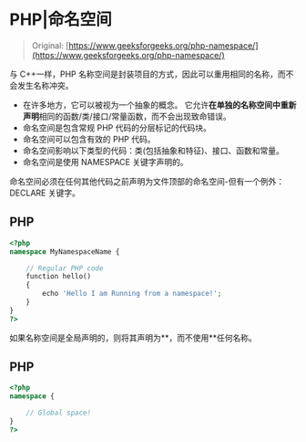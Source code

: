 # PHP|命名空间

> Original: [https://www.geeksforgeeks.org/php-namespace/](https://www.geeksforgeeks.org/php-namespace/)

与 C++一样，PHP 名称空间是封装项目的方式，因此可以重用相同的名称，而不会发生名称冲突。

*   在许多地方，它可以被视为一个抽象的概念。 它允许**在单独的名称空间中重新声明**相同的函数/类/接口/常量函数，而不会出现致命错误。
*   命名空间是包含常规 PHP 代码的分层标记的代码块。
*   命名空间可以包含有效的 PHP 代码。
*   命名空间影响以下类型的代码：类(包括抽象和特征)、接口、函数和常量。
*   命名空间是使用 NAMESPACE 关键字声明的。

命名空间必须在任何其他代码之前声明为文件顶部的命名空间-但有一个例外：DECLARE 关键字。

## PHP

```php
<?php
namespace MyNamespaceName {

    // Regular PHP code
    function hello()
    {
        echo 'Hello I am Running from a namespace!';
    }
}
?>
```

如果名称空间是全局声明的，则将其声明为**，而不使用**任何名称。

## PHP

```php
<?php
namespace {

    // Global space!
}
?>
```